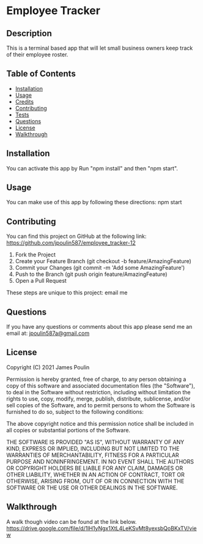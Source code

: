 
# Employee Tracker

## Description
This is a terminal based app that will let small business owners keep track of their employee roster.

## Table of Contents
- [Installation](#installation)
- [Usage](#usage)
- [Credits](#credits)
- [Contributing](#contributing)
- [Tests](#tests)
- [Questions](#questions)
- [License](#license)
- [Walkthrough](#walkthrough)


## Installation
You can activate this app by Run "npm install" and then "npm start".

## Usage
You can make use of this app by following these directions:  npm start 

## Contributing
You can find this project on GitHub at the following link:
https://github.com/jpoulin587/employee_tracker-12

1. Fork the Project
2. Create your Feature Branch (git checkout -b feature/AmazingFeature)
3. Commit your Changes (git commit -m 'Add some AmazingFeature')
4. Push to the Branch (git push origin feature/AmazingFeature)
5. Open a Pull Request

These steps are unique to this project:
email me

## Questions
If you have any questions or comments about this app please send me an email at: jpoulin587a@gmail.com 

## License 
Copyright (C) 2021  James Poulin

Permission is hereby granted, free of charge, to any person obtaining a copy of this software and associated documentation files (the "Software"), to deal in the Software without restriction, including without limitation the rights to use, copy, modify, merge, publish, distribute, sublicense, and/or sell copies of the Software, and to permit persons to whom the Software is furnished to do so, subject to the following conditions:

The above copyright notice and this permission notice shall be included in all copies or substantial portions of the Software.

THE SOFTWARE IS PROVIDED "AS IS", WITHOUT WARRANTY OF ANY KIND, EXPRESS OR IMPLIED, INCLUDING BUT NOT LIMITED TO THE WARRANTIES OF MERCHANTABILITY, FITNESS FOR A PARTICULAR PURPOSE AND NONINFRINGEMENT. IN NO EVENT SHALL THE AUTHORS OR COPYRIGHT HOLDERS BE LIABLE FOR ANY CLAIM, DAMAGES OR OTHER LIABILITY, WHETHER IN AN ACTION OF CONTRACT, TORT OR OTHERWISE, ARISING FROM, OUT OF OR IN CONNECTION WITH THE SOFTWARE OR THE USE OR OTHER DEALINGS IN THE SOFTWARE.

## Walkthrough

A walk though video can be found at the link below.
https://drive.google.com/file/d/1lH1yNgx1XtL4LeKSvMt8yexsbQoBKxTV/view